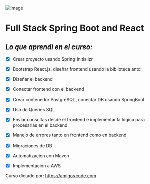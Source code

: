 ![image](https://user-images.githubusercontent.com/77800578/208082189-b3b6404e-404e-4ead-bb5b-fca7eefe0ec1.png)

# Full Stack Spring Boot and React
## _Lo que aprendí en el curso:_

- [x] Crear proyecto usando Spring Initializr
- [x] Bootstrap React.js, diseñar frontend usando la biblioteca antd
- [x] Diseñar el backend
- [x] Conectar frontend con el backend
- [x] Crear contenedor PostgreSQL, conectar DB usando SpringBoot
- [x] Uso de Queries SQL 
- [x] Enviar consultas desde el frontend e implementar la logica para procesarlas en el backend
- [x] Manejo de errores tanto en frontend como en backend
- [x] Migraciones de DB
- [x] Automatizacion con Maven
- [x] Implementacion a AWS







  
    
    

Curso dictado por: https://amigoscode.com
